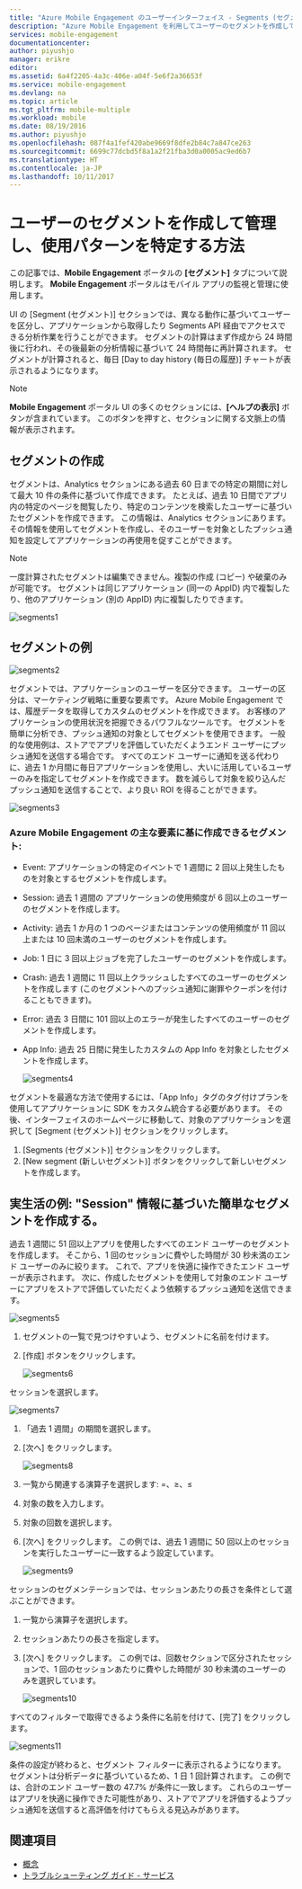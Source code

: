 ```yaml
---
title: "Azure Mobile Engagement のユーザーインターフェイス - Segments (セグメント)"
description: "Azure Mobile Engagement を利用してユーザーのセグメントを作成して管理し、使用パターンを特定する方法について説明します。"
services: mobile-engagement
documentationcenter: 
author: piyushjo
manager: erikre
editor: 
ms.assetid: 6a4f2205-4a3c-406e-a04f-5e6f2a36653f
ms.service: mobile-engagement
ms.devlang: na
ms.topic: article
ms.tgt_pltfrm: mobile-multiple
ms.workload: mobile
ms.date: 08/19/2016
ms.author: piyushjo
ms.openlocfilehash: 087f4a1fef420abe9669f8dfe2b84c7a847ce263
ms.sourcegitcommit: 6699c77dcbd5f8a1a2f21fba3d0a0005ac9ed6b7
ms.translationtype: HT
ms.contentlocale: ja-JP
ms.lasthandoff: 10/11/2017
---
```

# <a name="how-to-create-and-manage-segments-of-users-to-identify-usage-patterns"></a>ユーザーのセグメントを作成して管理し、使用パターンを特定する方法
この記事では、**Mobile Engagement** ポータルの **[セグメント]** タブについて説明します。 **Mobile Engagement** ポータルはモバイル アプリの監視と管理に使用します。

UI の [Segment (セグメント)] セクションでは、異なる動作に基づいてユーザーを区分し、アプリケーションから取得したり Segments API 経由でアクセスできる分析作業を行うことができます。 セグメントの計算はまず作成から 24 時間後に行われ、その後最新の分析情報に基づいて 24 時間毎に再計算されます。 セグメントが計算されると、毎日 [Day to day history (毎日の履歴)] チャートが表示されるようになります。

> [!NOTE]
> **Mobile Engagement** ポータル UI の多くのセクションには、**[ヘルプの表示]** ボタンが含まれています。 このボタンを押すと、セクションに関する文脈上の情報が表示されます。
> 
> 

## <a name="create-segments"></a>セグメントの作成
セグメントは、Analytics セクションにある過去 60 日までの特定の期間に対して最大 10 件の条件に基づいて作成できます。 たとえば、過去 10 日間でアプリ内の特定のページを閲覧したり、特定のコンテンツを検索したユーザーに基づいたセグメントを作成できます。 この情報は、Analytics セクションにあります。 その情報を使用してセグメントを作成し、そのユーザーを対象としたプッシュ通知を設定してアプリケーションの再使用を促すことができます。 

> [!NOTE]
> 一度計算されたセグメントは編集できません。複製の作成 (コピー) や破棄のみが可能です。 セグメントは同じアプリケーション (同一の AppID) 内で複製したり、他のアプリケーション (別の AppID) 内に複製したりできます。 

 ![segments1][35] 

## <a name="examples-segments"></a>セグメントの例
 ![segments2][36]

セグメントでは、アプリケーションのユーザーを区分できます。
ユーザーの区分は、マーケティング戦略に重要な要素です。 Azure Mobile Engagement では、履歴データを取得してカスタムのセグメントを作成できます。 お客様のアプリケーションの使用状況を把握できるパワフルなツールです。 セグメントを簡単に分析でき、プッシュ通知の対象としてセグメントを使用できます。
一般的な使用例は、ストアでアプリを評価していただくようエンド ユーザーにプッシュ通知を送信する場合です。 すべてのエンド ユーザーに通知を送る代わりに、過去 1 か月間に毎日アプリケーションを使用し、大いに活用しているユーザーのみを指定してセグメントを作成できます。 数を減らして対象を絞り込んだプッシュ通知を送信することで、より良い ROI を得ることができます。

 ![segments3][37]

### <a name="segments-you-can-create-based-on-the-major-azure-mobile-engagement-elements"></a>Azure Mobile Engagement の主な要素に基に作成できるセグメント:
* Event: アプリケーションの特定のイベントで 1 週間に 2 回以上発生したものを対象とするセグメントを作成します。 
* Session: 過去 1 週間の アプリケーションの使用頻度が 6 回以上のユーザーのセグメントを作成します。
* Activity: 過去 1 か月の 1 つのページまたはコンテンツの使用頻度が 11 回以上または 10 回未満のユーザーのセグメントを作成します。
* Job: 1 日に 3 回以上ジョブを完了したユーザーのセグメントを作成します。
* Crash: 過去 1 週間に 11 回以上クラッシュしたすべてのユーザーのセグメントを作成します (このセグメントへのプッシュ通知に謝罪やクーポンを付けることもできます)。
* Error: 過去 3 日間に 101 回以上のエラーが発生したすべてのユーザーのセグメントを作成します。
* App Info: 過去 25 日間に発生したカスタムの App Info を対象としたセグメントを作成します。
  
  ![segments4][38]

セグメントを最適な方法で使用するには、「App Info」タグのタグ付けプランを使用してアプリケーションに SDK をカスタム統合する必要があります。
その後、インターフェイスのホームページに移動して、対象のアプリケーションを選択して [Segment (セグメント)] セクションをクリックします。

1. [Segments (セグメント)] セクションをクリックします。
2. [New segment (新しいセグメント)] ボタンをクリックして新しいセグメントを作成します。

## <a name="real-life-example-create-a-simple-segment-based-on-session-information"></a>実生活の例: "Session" 情報に基づいた簡単なセグメントを作成する。
過去 1 週間に 51 回以上アプリを使用したすべてのエンド ユーザーのセグメントを作成します。 そこから、1 回のセッションに費やした時間が 30 秒未満のエンド ユーザーのみに絞ります。 これで、アプリを快適に操作できたエンド ユーザーが表示されます。 次に、作成したセグメントを使用して対象のエンド ユーザーにアプリをストアで評価していただくよう依頼するプッシュ通知を送信できます。

 ![segments5][39]

1. セグメントの一覧で見つけやすいよう、セグメントに名前を付けます。
2. [作成] ボタンをクリックします。
   
   ![segments6][40]

セッションを選択します。

 ![segments7][41]

1. 「過去 1 週間」の期間を選択します。
2. [次へ] をクリックします。
   
   ![segments8][42]
3. 一覧から関連する演算子を選択します: =、≥、≤
4. 対象の数を入力します。
5. 対象の回数を選択します。 
6. [次へ] をクリックします。
   この例では、過去 1 週間に 50 回以上のセッションを実行したユーザーに一致するよう設定しています。
   
   ![segments9][43]

セッションのセグメンテーションでは、セッションあたりの長さを条件として選ぶことができます。

1. 一覧から演算子を選択します。
2. セッションあたりの長さを指定します。
3. [次へ] をクリックします。
   この例では、回数セクションで区分されたセッションで、1 回のセッションあたりに費やした時間が 30 秒未満のユーザーのみを選択しています。
   
   ![segments10][44]

すべてのフィルターで取得できるよう条件に名前を付けて、[完了] をクリックします。

 ![segments11][45]

条件の設定が終わると、セグメント フィルターに表示されるようになります。
セグメントは分析データに基づいているため、1 日 1 回計算されます。
この例では、合計のエンド ユーザー数の 47.7% が条件に一致します。 これらのユーザーはアプリを快適に操作できた可能性があり、ストアでアプリを評価するようプッシュ通知を送信すると高評価を付けてもらえる見込みがあります。

## <a name="see-also"></a>関連項目
* [概念][Link 6]
* [トラブルシューティング ガイド - サービス][Link 24]

<!--Image references-->
[1]: ./media/mobile-engagement-user-interface-navigation/navigation1.png
[2]: ./media/mobile-engagement-user-interface-home/home1.png
[3]: ./media/mobile-engagement-user-interface-home/home2.png
[4]: ./media/mobile-engagement-user-interface-home/home3.png
[5]: ./media/mobile-engagement-user-interface-home/home4.png
[6]: ./media/mobile-engagement-user-interface-home/home5.png
[7]: ./media/mobile-engagement-user-interface-my-account/myaccount1.png
[8]: ./media/mobile-engagement-user-interface-my-account/myaccount2.png
[9]: ./media/mobile-engagement-user-interface-my-account/myaccount3.png
[10]: ./media/mobile-engagement-user-interface-analytics/analytics1.png
[11]: ./media/mobile-engagement-user-interface-analytics/analytics2.png
[12]: ./media/mobile-engagement-user-interface-analytics/analytics3.png
[13]: ./media/mobile-engagement-user-interface-analytics/analytics4.png
[14]: ./media/mobile-engagement-user-interface-monitor/monitor1.png
[15]: ./media/mobile-engagement-user-interface-monitor/monitor2.png
[16]: ./media/mobile-engagement-user-interface-monitor/monitor3.png
[17]: ./media/mobile-engagement-user-interface-monitor/monitor4.png
[18]: ./media/mobile-engagement-user-interface-reach/reach1.png
[19]: ./media/mobile-engagement-user-interface-reach/reach2.png
[20]: ./media/mobile-engagement-user-interface-reach-campaign/Reach-Campaign1.png
[21]: ./media/mobile-engagement-user-interface-reach-campaign/Reach-Campaign2.png
[22]: ./media/mobile-engagement-user-interface-reach-campaign/Reach-Campaign3.png
[23]: ./media/mobile-engagement-user-interface-reach-campaign/Reach-Campaign4.png
[24]: ./media/mobile-engagement-user-interface-reach-campaign/Reach-Campaign5.png
[25]: ./media/mobile-engagement-user-interface-reach-campaign/Reach-Campaign6.png
[26]: ./media/mobile-engagement-user-interface-reach-campaign/Reach-Campaign7.png
[27]: ./media/mobile-engagement-user-interface-reach-campaign/Reach-Campaign8.png
[28]: ./media/mobile-engagement-user-interface-reach-campaign/Reach-Campaign9.png
[29]: ./media/mobile-engagement-user-interface-reach-criterion/Reach-Criterion1.png
[30]: ./media/mobile-engagement-user-interface-reach-content/Reach-Content1.png
[31]: ./media/mobile-engagement-user-interface-reach-content/Reach-Content2.png
[32]: ./media/mobile-engagement-user-interface-reach-content/Reach-Content3.png
[33]: ./media/mobile-engagement-user-interface-reach-content/Reach-Content4.png
[34]: ./media/mobile-engagement-user-interface-dashboard/dashboard1.png
[35]: ./media/mobile-engagement-user-interface-segments/segments1.png
[36]: ./media/mobile-engagement-user-interface-segments/segments2.png
[37]: ./media/mobile-engagement-user-interface-segments/segments3.png
[38]: ./media/mobile-engagement-user-interface-segments/segments4.png
[39]: ./media/mobile-engagement-user-interface-segments/segments5.png
[40]: ./media/mobile-engagement-user-interface-segments/segments6.png
[41]: ./media/mobile-engagement-user-interface-segments/segments7.png
[42]: ./media/mobile-engagement-user-interface-segments/segments8.png
[43]: ./media/mobile-engagement-user-interface-segments/segments9.png
[44]: ./media/mobile-engagement-user-interface-segments/segments10.png
[45]: ./media/mobile-engagement-user-interface-segments/segments11.png
[46]: ./media/mobile-engagement-user-interface-settings/settings1.png
[47]: ./media/mobile-engagement-user-interface-settings/settings2.png
[48]: ./media/mobile-engagement-user-interface-settings/settings3.png
[49]: ./media/mobile-engagement-user-interface-settings/settings4.png
[50]: ./media/mobile-engagement-user-interface-settings/settings5.png
[51]: ./media/mobile-engagement-user-interface-settings/settings6.png
[52]: ./media/mobile-engagement-user-interface-settings/settings7.png
[53]: ./media/mobile-engagement-user-interface-settings/settings8.png
[54]: ./media/mobile-engagement-user-interface-settings/settings9.png
[55]: ./media/mobile-engagement-user-interface-settings/settings10.png
[56]: ./media/mobile-engagement-user-interface-settings/settings11.png
[57]: ./media/mobile-engagement-user-interface-settings/settings12.png
[58]: ./media/mobile-engagement-user-interface-settings/settings13.png

<!--Link references-->
[Link 1]: mobile-engagement-user-interface.md
[Link 2]: mobile-engagement-troubleshooting-guide.md
[Link 3]: mobile-engagement-how-tos.md
[Link 4]: http://go.microsoft.com/fwlink/?LinkID=525553
[Link 5]: http://go.microsoft.com/fwlink/?LinkID=525554
[Link 6]: http://go.microsoft.com/fwlink/?LinkId=525555
[Link 7]: https://account.windowsazure.com/PreviewFeatures
[Link 8]: https://social.msdn.microsoft.com/Forums/azure/home?forum=azuremobileengagement
[Link 9]: http://azure.microsoft.com/services/mobile-engagement/
[Link 10]: http://azure.microsoft.com/documentation/services/mobile-engagement/
[Link 11]: http://azure.microsoft.com/pricing/details/mobile-engagement/
[Link 12]: mobile-engagement-user-interface-navigation.md
[Link 13]: mobile-engagement-user-interface-home.md
[Link 14]: mobile-engagement-user-interface-my-account.md
[Link 15]: mobile-engagement-user-interface-analytics.md
[Link 16]: mobile-engagement-user-interface-monitor.md
[Link 17]: mobile-engagement-user-interface-reach.md
[Link 18]: mobile-engagement-user-interface-segments.md
[Link 19]: mobile-engagement-user-interface-dashboard.md
[Link 20]: mobile-engagement-user-interface-settings.md
[Link 21]: mobile-engagement-troubleshooting-guide-analytics.md
[Link 22]: mobile-engagement-troubleshooting-guide-apis.md
[Link 23]: mobile-engagement-troubleshooting-guide-push-reach.md
[Link 24]: mobile-engagement-troubleshooting-guide-service.md
[Link 25]: mobile-engagement-troubleshooting-guide-sdk.md
[Link 26]: mobile-engagement-troubleshooting-guide-sr-info.md
[Link 27]: ../mobile-engagement-how-tos-first-push.md
[Link 28]: ../mobile-engagement-how-tos-test-campaign.md
[Link 29]: ../mobile-engagement-how-tos-personalize-push.md
[Link 30]: ../mobile-engagement-how-tos-differentiate-push.md
[Link 31]: ../mobile-engagement-how-tos-schedule-campaign.md
[Link 32]: ../mobile-engagement-how-tos-text-view.md
[Link 33]: ../mobile-engagement-how-tos-web-view.md


